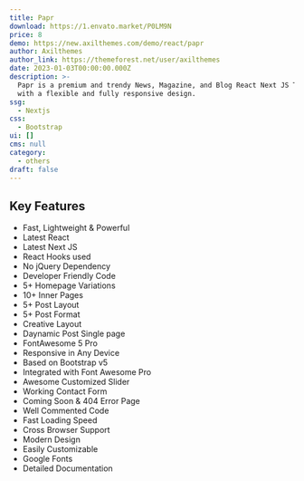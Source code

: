 ```yaml
---
title: Papr
download: https://1.envato.market/P0LM9N
price: 8
demo: https://new.axilthemes.com/demo/react/papr
author: Axilthemes
author_link: https://themeforest.net/user/axilthemes
date: 2023-01-03T00:00:00.000Z
description: >-
  Papr is a premium and trendy News, Magazine, and Blog React Next JS Template
  with a flexible and fully responsive design.
ssg:
  - Nextjs
css:
  - Bootstrap
ui: []
cms: null
category:
  - others
draft: false
---
```

## Key Features

- Fast, Lightweight & Powerful
- Latest React
- Latest Next JS
- React Hooks used
- No jQuery Dependency
- Developer Friendly Code
- 5+ Homepage Variations
- 10+ Inner Pages
- 5+ Post Layout
- 5+ Post Format
- Creative Layout
- Daynamic Post Single page
- FontAwesome 5 Pro
- Responsive in Any Device
- Based on Bootstrap v5
- Integrated with Font Awesome Pro
- Awesome Customized Slider
- Working Contact Form
- Coming Soon & 404 Error Page
- Well Commented Code
- Fast Loading Speed
- Cross Browser Support
- Modern Design
- Easily Customizable
- Google Fonts
- Detailed Documentation
